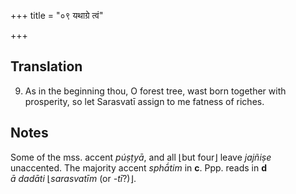 +++
title = "०९ यथाग्रे त्वं"

+++
## Translation
9. As in the beginning thou, O forest tree, wast born together with  
prosperity, so let Sarasvatī assign to me fatness of riches.

## Notes
Some of the mss. accent *púṣṭyā*, and all ⌊but four⌋ leave *jajñiṣe*  
unaccented. The majority accent *sphā́tim* in **c**. Ppp. reads in **d**  
*ā dadāti* ⌊*sarasvatīm* (or *-tī*?)⌋.
